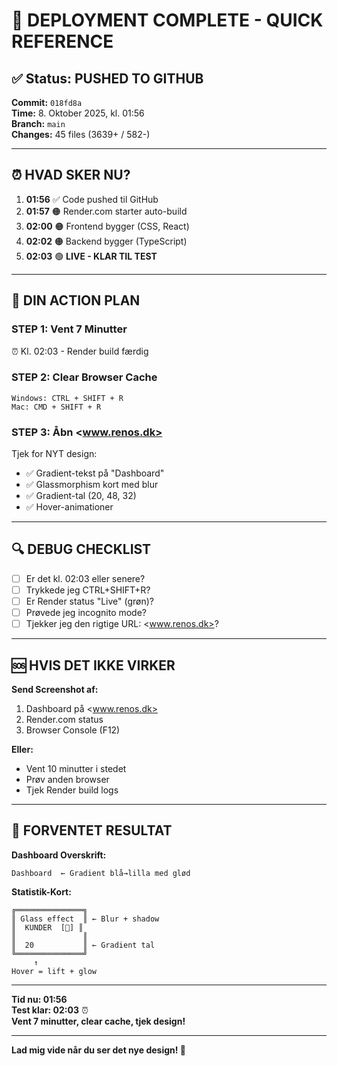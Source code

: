 # 🚀 DEPLOYMENT COMPLETE - QUICK REFERENCE

## ✅ Status: PUSHED TO GITHUB

**Commit:** `018fd8a`  
**Time:** 8. Oktober 2025, kl. 01:56  
**Branch:** `main`  
**Changes:** 45 files (3639+ / 582-)

---

## ⏰ HVAD SKER NU?

1. **01:56** ✅ Code pushed til GitHub
2. **01:57** 🟠 Render.com starter auto-build
3. **02:00** 🟠 Frontend bygger (CSS, React)
4. **02:02** 🟠 Backend bygger (TypeScript)
5. **02:03** 🟢 **LIVE - KLAR TIL TEST**

---

## 🎯 DIN ACTION PLAN

### **STEP 1: Vent 7 Minutter**
⏰ Kl. 02:03 - Render build færdig

### **STEP 2: Clear Browser Cache**
```
Windows: CTRL + SHIFT + R
Mac: CMD + SHIFT + R
```

### **STEP 3: Åbn <www.renos.dk>**
Tjek for NYT design:
- ✅ Gradient-tekst på "Dashboard"
- ✅ Glassmorphism kort med blur
- ✅ Gradient-tal (20, 48, 32)
- ✅ Hover-animationer

---

## 🔍 DEBUG CHECKLIST

- [ ] Er det kl. 02:03 eller senere?
- [ ] Trykkede jeg CTRL+SHIFT+R?
- [ ] Er Render status "Live" (grøn)?
- [ ] Prøvede jeg incognito mode?
- [ ] Tjekker jeg den rigtige URL: <www.renos.dk>?

---

## 🆘 HVIS DET IKKE VIRKER

**Send Screenshot af:**
1. Dashboard på <www.renos.dk>
2. Render.com status
3. Browser Console (F12)

**Eller:**
- Vent 10 minutter i stedet
- Prøv anden browser
- Tjek Render build logs

---

## 📸 FORVENTET RESULTAT

**Dashboard Overskrift:**
```
Dashboard  ← Gradient blå→lilla med glød
```

**Statistik-Kort:**
```
╔═══════════════╗
║ Glass effect  ║ ← Blur + shadow
║  KUNDER  [👤] ║
║               ║
║  20           ║ ← Gradient tal
╚═══════════════╝
     ↑
Hover = lift + glow
```

---

**Tid nu: 01:56**  
**Test klar: 02:03** ⏰  
**Vent 7 minutter, clear cache, tjek design!**

---

**Lad mig vide når du ser det nye design! 🎨**
